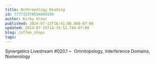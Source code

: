 ```yaml
---
title: Anthropology Reading
id: 777732376554849195
author: Kirby Urner
published: 2024-07-13T16:41:00.000-07:00
updated: 2024-07-15T14:34:52.744-07:00
blog: coffee_shops
tags: 
---
```


Synergetics Livestream #020.1 ~  Omnitopology, Interference Domains, Numerology